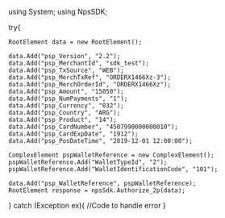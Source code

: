 using System;
using NpsSDK;

try{

    RootElement data = new RootElement();

    data.Add("psp_Version", "2.2");
    data.Add("psp_MerchantId", "sdk_test");
    data.Add("psp_TxSource", "WEB");
    data.Add("psp_MerchTxRef", "ORDERX1466Xz-3");
    data.Add("psp_MerchOrderId", "ORDERX1466Xz");
    data.Add("psp_Amount", "15050");
    data.Add("psp_NumPayments", "1");
    data.Add("psp_Currency", "032");
    data.Add("psp_Country", "ARG");
    data.Add("psp_Product", "14");
    data.Add("psp_CardNumber", "4507990000000010");
    data.Add("psp_CardExpDate", "1912");
    data.Add("psp_PosDateTime", "2019-12-01 12:00:00");

    ComplexElement pspWalletReference = new ComplexElement();
    pspWalletReference.Add("WalletTypeId", "2");
    pspWalletReference.Add("WalletIdentificationCode", "101");

    data.Add("psp_WalletReference", pspWalletReference);
    RootElement response = npsSdk.Authorize_2p(data);

}
catch (Exception ex){
    //Code to handle error
}

